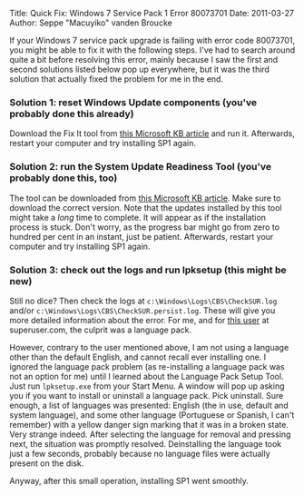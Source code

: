 Title: Quick Fix: Windows 7 Service Pack 1 Error 80073701
Date: 2011-03-27
Author: Seppe "Macuyiko" vanden Broucke

If your Windows 7 service pack upgrade is failing with error code 80073701, you might be able to fix it with the following steps. I've had to search around quite a bit before resolving this error, mainly because I saw the first and second solutions listed below pop up everywhere, but it was the third solution that actually fixed the problem for me in the end.  
### Solution 1: reset Windows Update components (you've probably done this already)
Download the Fix It tool from [this Microsoft KB article](http://support.microsoft.com/kb/971058/en-us) and run it. Afterwards, restart your computer and try installing SP1 again.  
### Solution 2: run the System Update Readiness Tool (you've probably done this, too)
The tool can be downloaded from [this Microsoft KB article](http://support.microsoft.com/kb/947821/en-us). Make sure to download the correct version. Note that the updates installed by this tool might take a _long_ time to complete. It will appear as if the installation process is stuck. Don't worry, as the progress bar might go from zero to hundred per cent in an instant, just be patient. Afterwards, restart your computer and try installing SP1 again.  
### Solution 3: check out the logs and run lpksetup (this might be new)
Still no dice? Then check the logs at `c:\Windows\Logs\CBS\CheckSUR.log` and/or `c:\Windows\Logs\CBS\CheckSUR.persist.log`. These will give you more detailed information about the error. For me, and for [this user](http://superuser.com/questions/249641/error-80073701-when-installing-windows-7-service-pack-1) at superuser.com, the culprit was a language pack.  
However, contrary to the user mentioned above, I am not using a language other than the default English, and cannot recall ever installing one. I ignored the language pack problem (as re-installing a language pack was not an option for me) until I learned about the Language Pack Setup Tool. Just run `lpksetup.exe` from your Start Menu. A window will pop up asking you if you want to install or uninstall a language pack. Pick uninstall. Sure enough, a list of languages was presented: English (the in use, default and system language), and some other language (Portuguese or Spanish, I can't remember) with a yellow danger sign marking that it was in a broken state. Very strange indeed. After selecting the language for removal and pressing next, the situation was promptly resolved. Deinstalling the language took just a few seconds, probably because no language files were actually present on the disk.  
Anyway, after this small operation, installing SP1 went smoothly.  
  
